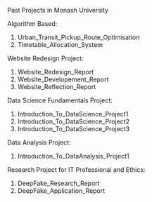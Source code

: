 Past Projects in Monash University

Algorithm Based: 
1.  Urban_Transit_Pickup_Route_Optimisation
2.  Timetable_Allocation_System

Website Redesign Project:
1. Website_Redesign_Report
2. Website_Developement_Report
3. Website_Reflection_Report

Data Science Fundamentals Project:
1. Introduction_To_DataScience_Project1
2. Introduction_To_DataScience_Project2
3. Introduction_To_DataScience_Project3

Data Analysis Project:
1. Introduction_To_DataAnalysis_Project1

Research Project for IT Professional and Ethics:
1. DeepFake_Research_Report
2. DeepFake_Application_Report
